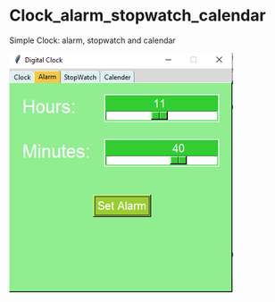 # Clock_alarm_stopwatch_calendar
Simple Clock: alarm, stopwatch and calendar 

![alt text](images/Alarm.png)
